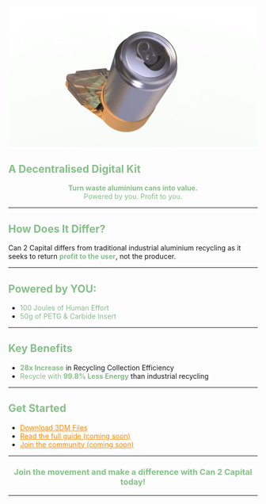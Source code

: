 <!--
Can 2 Capital: GitHub Pages Homepage
Theme Colors:
- Green: #85bf87 (Headings)
- Orange: #fd8800 (Links)

Note: GitHub Pages markdown supports inline HTML styles for text, including headings and links.
For advanced global theming, custom CSS is required.
-->

<p align="center">
  <img src="images/BenchTop RenderV3.68.png" alt="Can 2 Capital Logo" width="2560">
</p>

<h2 align="centre" style="color:#85bf87;">A Decentralised Digital Kit</h2>

<p align="center">
  <b><span style="color:#85bf87;">Turn waste aluminium cans into value.</span></b><br>
  <span style="color:#85bf87;">Powered by you. Profit to you.</span>
</p>

---

<h2 style="color:#85bf87;">How Does It Differ?</h2>

Can 2 Capital differs from traditional industrial aluminium recycling as it seeks to return <b><span style="color:#85bf87 ;">profit to the user</span></b>, not the producer.

---

<h2 style="color:#85bf87;">Powered by YOU:</h2>

- <span style="color:#85bf87;">100 Joules of Human Effort</span>
- <span style="color:#85bf87;">50g of PETG & Carbide Insert</span>

---

<h2 style="color:#85bf87;">Key Benefits</h2>

- <b><span style="color:#85bf87;">28x Increase</span></b> in Recycling Collection Efficiency  
- <span style="color:#85bf87;">Recycle with <b>99.8% Less Energy</b></span> than industrial recycling

---

<h2 style="color:#85bf87;">Get Started</h2>

- <a href="https://github.com/finnw4in/Can2Capital/tree/main/3dm-files" style="color:#fd8800;">Download 3DM Files</a>
- <a href="#" style="color:#fd8800;">Read the full guide (coming soon)</a>
- <a href="#" style="color:#fd8800;">Join the community (coming soon)</a>

---

<div align="center">

<h3 style="color:#85bf87;">Join the movement and make a difference with <b>Can 2 Capital</b> today!</h3>

</div>

---
